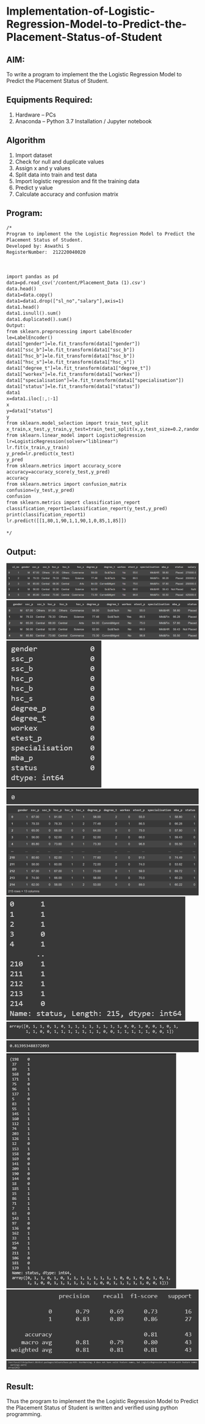 # Implementation-of-Logistic-Regression-Model-to-Predict-the-Placement-Status-of-Student

## AIM:
To write a program to implement the the Logistic Regression Model to Predict the Placement Status of Student.

## Equipments Required:
1. Hardware – PCs
2. Anaconda – Python 3.7 Installation / Jupyter notebook

## Algorithm
1. Import dataset
2. Check for null and duplicate values
3. Assign x and y values
4. Split data into train and test data
5. Import logistic regression and fit the training data
6. Predict y value
7. Calculate accuracy and confusion matrix

## Program:
```
/*
Program to implement the the Logistic Regression Model to Predict the Placement Status of Student.
Developed by: Aswathi S
RegisterNumber:  212220040020



import pandas as pd
data=pd.read_csv('/content/Placement_Data (1).csv')
data.head()
data1=data.copy()
data1=data1.drop(["sl_no","salary"],axis=1)
data1.head()
data1.isnull().sum()
data1.duplicated().sum()
Output:
from sklearn.preprocessing import LabelEncoder
le=LabelEncoder()
data1["gender"]=le.fit_transform(data1["gender"])
data1["ssc_b"]=le.fit_transform(data1["ssc_b"])
data1["hsc_b"]=le.fit_transform(data1["hsc_b"])
data1["hsc_s"]=le.fit_transform(data1["hsc_s"])
data1["degree_t"]=le.fit_transform(data1["degree_t"])
data1["workex"]=le.fit_transform(data1["workex"])
data1["specialisation"]=le.fit_transform(data1["specialisation"])
data1["status"]=le.fit_transform(data1["status"])
data1
x=data1.iloc[:,:-1]
x
y=data1["status"]
y
from sklearn.model_selection import train_test_split
x_train,x_test,y_train,y_test=train_test_split(x,y,test_size=0.2,random_state=0)
from sklearn.linear_model import LogisticRegression
lr=LogisticRegression(solver="liblinear")
lr.fit(x_train,y_train)
y_pred=lr.predict(x_test)
y_pred
from sklearn.metrics import accuracy_score
accuracy=accuracy_score(y_test,y_pred)
accuracy
from sklearn.metrics import confusion_matrix
confusion=(y_test,y_pred)
confusion
from sklearn.metrics import classification_report
classification_report1=classification_report(y_test,y_pred)
print(classification_report1)
lr.predict([[1,80,1,90,1,1,90,1,0,85,1,85]])

*/

```

## Output:
![the Logistic Regression Model to Predict the Placement Status of Student](images/placement_data.png)
![the Logistic Regression Model to Predict the Placement Status of Student](images/salary-data.png)
![the Logistic Regression Model to Predict the Placement Status of Student](images/isnull.png)
![the Logistic Regression Model to Predict the Placement Status of Student](images/isDuplicate.png)
![the Logistic Regression Model to Predict the Placement Status of Student](images/print-data.png)
![the Logistic Regression Model to Predict the Placement Status of Student](images/data-status.png)
![the Logistic Regression Model to Predict the Placement Status of Student](images/y-prediction.png)
![the Logistic Regression Model to Predict the Placement Status of Student](images/accuracy.png)
![the Logistic Regression Model to Predict the Placement Status of Student](images/confusion.png)
![the Logistic Regression Model to Predict the Placement Status of Student](images/classi-report.png)
![the Logistic Regression Model to Predict the Placement Status of Student](images/lr-pred.png)


## Result:
Thus the program to implement the the Logistic Regression Model to Predict the Placement Status of Student is written and verified using python programming.